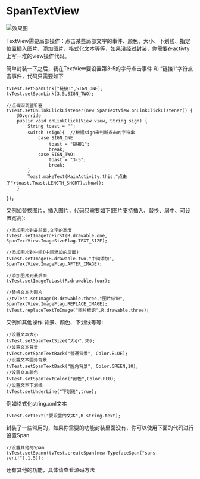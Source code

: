 # SpanTextView

![效果图](http://img.blog.csdn.net/20170204155618495?watermark/2/text/aHR0cDovL2Jsb2cuY3Nkbi5uZXQvbml1Yml0aWFucGluZw==/font/5a6L5L2T/fontsize/400/fill/I0JBQkFCMA==/dissolve/70/gravity/SouthEast)


TextView需要局部操作：点击某些局部文字的事件、颜色、大小、下划线、指定位置插入图片、添加图片，格式化文本等等，如果没经过封装，你需要在activty上写一堆的view操作代码。

简单封装一下之后，我在TextView要设置第3-5的字母点击事件 和 “链接1”字符点击事件，代码只需要如下

```
tvTest.setSpanLink("链接1",SIGN_ONE);
tvTest.setSpanLink(3,5,SIGN_TWO);

//点击回调监听器
tvTest.setOnLinkClickListener(new SpanTextView.onLinkClickListener() {
    @Override
    public void onLinkClick(View view, String sign) {
        String toast = "";
        switch (sign){  //根据sign来判断点击的字符串
            case SIGN_ONE:
                toast = "链接1";
                break;
            case SIGN_TWO:
                toast = "3-5";
                break;
        }
        Toast.makeText(MainActivity.this,"点击了"+toast,Toast.LENGTH_SHORT).show();
    }

});
```


又例如替换图片，插入图片，代码只需要如下(图片支持插入、替换、居中、可设置宽高):

```
//添加图片到最前面,文字的高度
tvTest.setImageToFirst(R.drawable.one, SpanTextView.ImageSizeFlag.TEXT_SIZE);

//添加图片到中间(中间添加的后面)
tvTest.setImage(R.drawable.two,"中间添加", SpanTextView.ImageFlag.AFTER_IMAGE);

//添加图片到最后面
tvTest.setImageToLast(R.drawable.four);

//替换文本为图片
//tvTest.setImage(R.drawable.three,"图片标识", SpanTextView.ImageFlag.REPLACE_IMAGE);
tvTest.replaceTextToImage("图片标识",R.drawable.three);
```

又例如其他操作 背景、颜色、下划线等等:


```
//设置文本大小
tvTest.setSpanTextSize("大小",30);
//设置文本背景
tvTest.setSpanTextBack("普通背景", Color.BLUE);
//设置文本圆角背景
tvTest.setSpanTextBack("圆角背景", Color.GREEN,10);
//设置文本颜色
tvTest.setSpanTextColor("颜色",Color.RED);
//设置文本下划线
tvTest.setUnderLine("下划线",true);
```
例如格式化string.xml文本
```
tvTest.setText("要设置的文本",R.string.text);
```

封装了一些常用的，如果你需要的功能封装里面没有，你可以使用下面的代码进行设置Span

```
//设置其他的Span
tvTest.setSpann(tvTest.createSpan(new TypefaceSpan("sans-serif"),1,5));
```

还有其他的功能，具体请查看源码方法
